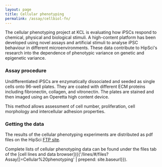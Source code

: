 ```yaml
---
layout: page
title: Cellular phenotyping
permalink: /assay/cellbiol-fn/
---
```


The cellular phenotyping project at KCL is evaluating how iPSCs respond to chemical,
physical and biological stimuli.
A high-content platform has been developed using novel assays and artificial
stimuli to analyse iPSC behaviour in different microenvironments.
These data contribute to HipSci's research into the dependence of phenotypic variance
on genetic and epigenetic variance.

### Assay procedure

Undifferentiated iPSCs are enzymatically dissociated and
seeded as single cells onto 96-well plates. They are coated with different ECM proteins
including fibronectin, collagen, and vitronectin. The plates
are stained and then imaged using an Operetta high content device.

This method allows assessment of cell number,
proliferation, cell morphology and intercellular adhesion properties.

### Getting the data

The results of the cellular phenotyping experiments are distributed as pdf files
on the HipSci [FTP site](ftp://ftp.hipsci.ebi.ac.uk/vol1/ftp/data/cellbiol-fn/pdf/).

Complete lists of cellular phenotyping data can be found under the files tab of
the [cell lines and data browser]({{'/lines/#/files?Assay[]=Cellular%20phenotyping' | prepend: site.baseurl}}).
